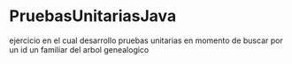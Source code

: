 # PruebasUnitariasJava
ejercicio en el cual desarrollo pruebas unitarias en momento de buscar por un id un familiar del arbol genealogico
